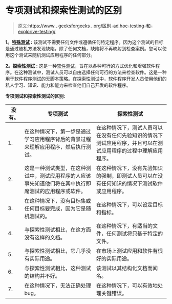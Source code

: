 # 专项测试和探索性测试的区别

> 原文:[https://www . geeksforgeeks . org/区别-ad hoc-testing-和-explorive-testing/](https://www.geeksforgeeks.org/difference-between-adhoc-testing-and-exploratory-testing/)

**1。[特殊测试](https://practice.geeksforgeeks.org/problems/what-is-ad-hoc-testing) :**
该测试不需要任何文件或遵循任何特定程序。因为这个测试的目标是通过随机方法发现缺陷，除了任何文档，缺陷将不再映射到检查案例。您可以使用这个测试来随机测试应用程序的任何部分。

**2。[探索性测试](https://www.geeksforgeeks.org/exploratory-software-testing/) :**
这是一种[软件测试](https://www.geeksforgeeks.org/software-testing-basics/)，旨在以各种可行的方式优化和增强软件程序。在这种测试中，测试人员可以自由选择任何可行的方法来检查软件。这是一种用于软件程序测试的无脚本策略。在探索性测试中，软件程序开发人员使用他们的私人学习、知识、能力和能力来检查他们自己开发的软件程序。

**专项测试和探索性测试的区别:**

<center>

| 没有。 | 专项测试 | 探索性测试 |
| --- | --- | --- |
| 1. | 在这种情况下，第一步是通过学习应用程序背后的背景过程来理解应用程序，然后执行测试。 | 在这种情况下，测试人员可以在没有任何先验知识的情况下测试应用程序，并且可以在测试应用程序的过程中理解应用程序。 |
| 2. | 这是一种测试类型，在这种测试中，测试应用程序的人应该事先知道他们将在其中执行即席测试的应用程序或软件。 | 在这种情况下，没有先验知识的强制，即测试人员可以在没有任何知识的情况下测试软件或应用程序。 |
| 3. | 在这种情况下，没有目标集或任何目标要完成，因为它是随机测试的。 | 在这种情况下，可以设定目标和指标。 |
| 4. | 与探索性测试相比，在这方面没有这样的文档。 | 在这种情况下，有适当的文件，任何测试将只基于特定的文件。 |
| 5. | 与探索性测试相比，它几乎没有实际用途。 | 在市场上测试应用和软件有很好的实际用途。 |
| 6. | 与探索性测试相比，这种测试的结构并不好。 | 该测试以其结构化文档而闻名。 |
| 7. | 在这种情况下，无法正确处理 bug。 | 在这种情况下，可以有效地处理关键错误。 |

</center>